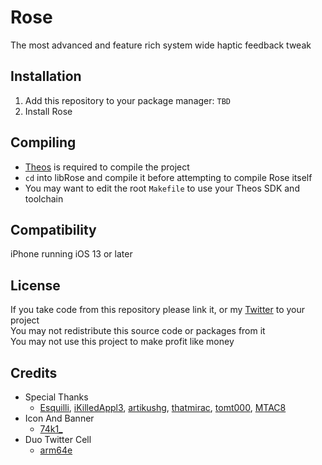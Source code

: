 # Rose
The most advanced and feature rich system wide haptic feedback tweak

## Installation
1. Add this repository to your package manager: `TBD`
2. Install Rose

## Compiling
  - [Theos](https://theos.dev/) is required to compile the project
  - `cd` into libRose and compile it before attempting to compile Rose itself
  - You may want to edit the root `Makefile` to use your Theos SDK and toolchain

## Compatibility
iPhone running iOS 13 or later

## License
If you take code from this repository please link it, or my [Twitter](https://twitter.com/schneelittchen) to your project<br>
You may not redistribute this source code or packages from it<br>
You may not use this project to make profit like money

## Credits
  - Special Thanks
    - [Esquilli](https://twitter.com/Esquilli), [iKilledAppl3](https://twitter.com/iKilledAppl3), [artikushg](https://twitter.com/artikushg), [thatmirac](https://twitter.com/thatmirac), [tomt000](https://twitter.com/tomt000), [MTAC8](https://twitter.com/MTAC8)
  - Icon And Banner
    - [74k1_](https://twitter.com/74k1_)
  - Duo Twitter Cell
    - [arm64e](https://twitter.com/arm64e)
